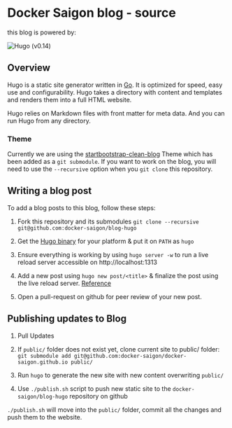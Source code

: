 # Docker Saigon blog - source

this blog is powered by:

![Hugo](https://raw.githubusercontent.com/spf13/hugo/master/docs/static/img/hugo-logo.png) (v0.14)

## Overview

Hugo is a static site generator written in [Go]().
It is optimized for speed, easy use and configurability.
Hugo takes a directory with content and templates and renders them into a full HTML website.

Hugo relies on Markdown files with front matter for meta data.
And you can run Hugo from any directory.

### Theme

Currently we are using the [startbootstrap-clean-blog](https://github.com/IronSummitMedia/startbootstrap-clean-blog) Theme which has been added as a `git
submodule`. If you want to work on the blog, you will need to use the
`--recursive` option when you `git clone` this repository.

## Writing a blog post

To add a blog posts to this blog, follow these steps:

1. Fork this repository and its submodules `git clone --recursive git@github.com:docker-saigon/blog-hugo`

1. Get the [Hugo binary](https://github.com/spf13/hugo/releases/latest) for your platform & put it on `PATH` as `hugo`

1. Ensure everything is working by using `hugo server -w` to run a live reload server accessible on http://localhost:1313

1. Add a new post using `hugo new post/<title>` & finalize the post using the live reload server. [Reference](https://gohugo.io/commands/hugo_new/)

1. Open a pull-request on github for peer review of your new post.

## Publishing updates to Blog

1. Pull Updates

1. If `public/` folder does not exist yet, clone current site to public/ folder: `git submodule add git@github.com:docker-saigon/docker-saigon.github.io public/`

1. Run `hugo` to generate the new site with new content overwriting `public/`

1. Use `./publish.sh` script to push new static site to the `docker-saigon/blog-hugo` repository on github

`./publish.sh` will move into the `public/` folder, commit all the changes and push them to the website.
